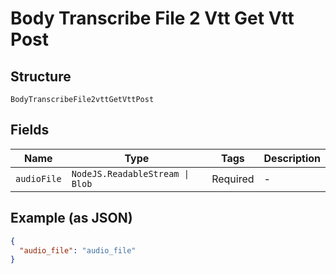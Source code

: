 
# Body Transcribe File 2 Vtt Get Vtt Post

## Structure

`BodyTranscribeFile2vttGetVttPost`

## Fields

| Name | Type | Tags | Description |
|  --- | --- | --- | --- |
| `audioFile` | `NodeJS.ReadableStream \| Blob` | Required | - |

## Example (as JSON)

```json
{
  "audio_file": "audio_file"
}
```

